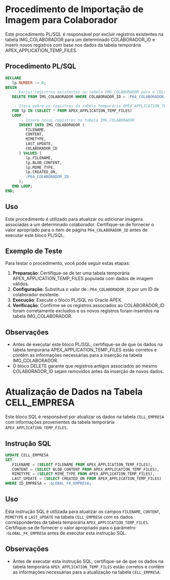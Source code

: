 
# Procedimento de Importação de Imagem para Colaborador

Este procedimento PL/SQL é responsável por excluir registros existentes na tabela IMG_COLABORADOR para um determinado COLABORADOR_ID e inserir novos registros com base nos dados da tabela temporária APEX_APPLICATION_TEMP_FILES.

## Procedimento PL/SQL

```sql
DECLARE
   lp NUMBER := 0;
BEGIN
   -- Exclui registros existentes na tabela IMG_COLABORADOR para o COLABORADOR_ID fornecido
   DELETE FROM IMG_COLABORADOR WHERE COLABORADOR_ID = :P64_COLABORADOR_ID;

   -- Itera sobre os registros da tabela temporária APEX_APPLICATION_TEMP_FILES
   FOR lp IN (SELECT * FROM APEX_APPLICATION_TEMP_FILES)
   LOOP
      -- Insere novos registros na tabela IMG_COLABORADOR
      INSERT INTO IMG_COLABORADOR (
         FILENAME,
         CONTENT,
         MIMETYPE,
         LAST_UPDATE,
         COLABORADOR_ID
      ) VALUES (
         lp.FILENAME,
         lp.BLOB_CONTENT,
         lp.MIME_TYPE,
         lp.CREATED_ON,
         :P64_COLABORADOR_ID
      );
   END LOOP;
END;
```

## Uso

Este procedimento é utilizado para atualizar ou adicionar imagens associadas a um determinado colaborador. Certifique-se de fornecer o valor apropriado para o item de página `P64_COLABORADOR_ID` antes de executar este bloco PL/SQL.

## Exemplo de Teste

Para testar o procedimento, você pode seguir estas etapas:

1. **Preparação**: Certifique-se de ter uma tabela temporária APEX_APPLICATION_TEMP_FILES populada com dados de imagem válidos.
2. **Configuração**: Substitua o valor de `:P64_COLABORADOR_ID` por um ID de colaborador existente.
3. **Execução**: Execute o bloco PL/SQL no Oracle APEX.
4. **Verificação**: Confirme se os registros associados ao COLABORADOR_ID foram corretamente excluídos e os novos registros foram inseridos na tabela IMG_COLABORADOR.

## Observações

- Antes de executar este bloco PL/SQL, certifique-se de que os dados na tabela temporária APEX_APPLICATION_TEMP_FILES estão corretos e contêm as informações necessárias para a inserção na tabela IMG_COLABORADOR.
- O bloco DELETE garante que registros antigos associados ao mesmo COLABORADOR_ID sejam removidos antes da inserção de novos dados.



# Atualização de Dados na Tabela CELL_EMPRESA

Este bloco SQL é responsável por atualizar os dados na tabela `CELL_EMPRESA` com informações provenientes da tabela temporária `APEX_APPLICATION_TEMP_FILES`.

## Instrução SQL

```sql
UPDATE CELL_EMPRESA
SET 
   FILENAME = (SELECT FILENAME FROM APEX_APPLICATION_TEMP_FILES),
   CONTENT = (SELECT BLOB_CONTENT FROM APEX_APPLICATION_TEMP_FILES),
   MIMETYPE = (SELECT MIME_TYPE FROM APEX_APPLICATION_TEMP_FILES),
   LAST_UPDATE = (SELECT CREATED_ON FROM APEX_APPLICATION_TEMP_FILES)
WHERE ID_EMPRESA = :GLOBAL_FK_EMPRESA;
```

## Uso

Esta instrução SQL é utilizada para atualizar os campos `FILENAME`, `CONTENT`, `MIMETYPE` e `LAST_UPDATE` na tabela `CELL_EMPRESA` com os dados correspondentes da tabela temporária `APEX_APPLICATION_TEMP_FILES`. Certifique-se de fornecer o valor apropriado para o parâmetro `:GLOBAL_FK_EMPRESA` antes de executar esta instrução SQL.

## Observações

- Antes de executar esta instrução SQL, certifique-se de que os dados na tabela temporária `APEX_APPLICATION_TEMP_FILES` estão corretos e contêm as informações necessárias para a atualização na tabela `CELL_EMPRESA`.

